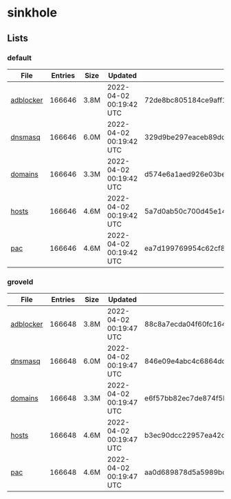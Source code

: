 # sinkhole

## Lists

### default

|File|Entries|Size|Updated|Hash|
|-|-|-|-|-|
|[adblocker](https://raw.githubusercontent.com/groveld/sinkhole/lists/default/adblocker.txt)|166646|3.8M|2022-04-02 00:19:42 UTC|72de8bc805184ce9aff16cb71152e6bf8ff8c33e9da7cf9dbc450228f88c6a63|
|[dnsmasq](https://raw.githubusercontent.com/groveld/sinkhole/lists/default/dnsmasq.txt)|166646|6.0M|2022-04-02 00:19:42 UTC|329d9be297eaceb89ddc7fd4ff62368a426622afeceaea7f31914f68f1ef8191|
|[domains](https://raw.githubusercontent.com/groveld/sinkhole/lists/default/domains.txt)|166646|3.3M|2022-04-02 00:19:42 UTC|d574e6a1aed926e03be139eebc23032dba5997519ab1f57146a4fadeff256352|
|[hosts](https://raw.githubusercontent.com/groveld/sinkhole/lists/default/hosts.txt)|166646|4.6M|2022-04-02 00:19:42 UTC|5a7d0ab50c700d45e1463763f593970f50215ef3e02ed3f838cae5e78785ff8f|
|[pac](https://raw.githubusercontent.com/groveld/sinkhole/lists/default/pac.txt)|166646|4.6M|2022-04-02 00:19:42 UTC|ea7d199769954c62cf890503b94f0e7d0370c5742696bc11a35ecb47fb802076|

### groveld

|File|Entries|Size|Updated|Hash|
|-|-|-|-|-|
|[adblocker](https://raw.githubusercontent.com/groveld/sinkhole/lists/groveld/adblocker.txt)|166648|3.8M|2022-04-02 00:19:47 UTC|88c8a7ecda04f60fc16469179b9468adff23befb40cb0d5ea76ab242d3f8f52b|
|[dnsmasq](https://raw.githubusercontent.com/groveld/sinkhole/lists/groveld/dnsmasq.txt)|166648|6.0M|2022-04-02 00:19:47 UTC|846e09e4abc4c6864dcd8ba705d3a79e70c020ac3746b072a2edb01f42bc769b|
|[domains](https://raw.githubusercontent.com/groveld/sinkhole/lists/groveld/domains.txt)|166648|3.3M|2022-04-02 00:19:47 UTC|e6f57bb82ec7de874f5bda1c94512b6cf38faaecf372f8d7419a99a356ac1471|
|[hosts](https://raw.githubusercontent.com/groveld/sinkhole/lists/groveld/hosts.txt)|166648|4.6M|2022-04-02 00:19:47 UTC|b3ec90dcc22957ea42c54273e6280f771fc96a9366b76cbf6f6d4f9b364faef9|
|[pac](https://raw.githubusercontent.com/groveld/sinkhole/lists/groveld/pac.txt)|166648|4.6M|2022-04-02 00:19:47 UTC|aa0d689878d5a5989bccfb7742912b7e1d6593d0f50a2585b3fe422063a06cde|

